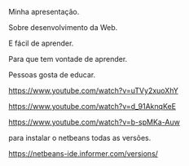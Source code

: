 Minha apresentação.

Sobre desenvolvimento da Web. 

E fácil de aprender.

Para que tem vontade de aprender.

 Pessoas gosta de educar.

 https://www.youtube.com/watch?v=uTVy2xuoXhY

https://www.youtube.com/watch?v=d_91AknqKeE

https://www.youtube.com/watch?v=b-spMKa-Auw

para instalar o netbeans todas as versões.

https://netbeans-ide.informer.com/versions/
